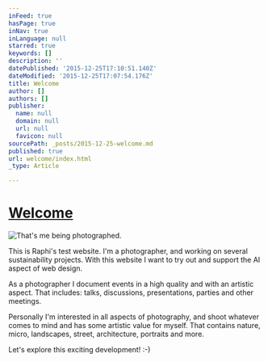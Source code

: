 ```yaml
---
inFeed: true
hasPage: true
inNav: true
inLanguage: null
starred: true
keywords: []
description: ''
datePublished: '2015-12-25T17:10:51.140Z'
dateModified: '2015-12-25T17:07:54.176Z'
title: Welcome
author: []
authors: []
publisher:
  name: null
  domain: null
  url: null
  favicon: null
sourcePath: _posts/2015-12-25-welcome.md
published: true
url: welcome/index.html
_type: Article

---
```

# [**Welcome**][0]
![That's me being photographed.](https://s3-us-west-2.amazonaws.com/the-grid-img/p/56ec460b1794d8d9901761fd1de9d26833ab4782.jpg)

This is Raphi's test website. I'm a photographer, and working on several sustainability projects. With this website I want to try out and support the AI aspect of web design.

As a photographer I document events in a high quality and with an artistic aspect. That includes: talks, discussions, presentations, parties and other meetings.

Personally I'm interested in all aspects of photography, and shoot whatever comes to mind and has some artistic value for myself. That contains nature, micro, landscapes, street, architecture, portraits and more.

Let's explore this exciting development! :-)

[0]: null